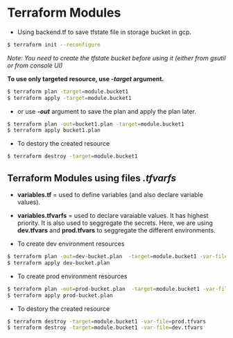 # Terraform Modules
* Using backend.tf to save tfstate file in storage bucket in gcp.
```bash
$ terraform init --reconfigure
```
*Note: You need to create the tfstate bucket before using it (either from gsutil or from console UI)*

**To use only targeted resource, use *-target* argument.**
```bash
$ terraform plan -target=module.bucket1
$ terraform apply -target=module.bucket1
```
* or use ***-out*** argument to save the plan and apply the plan later.
```bash
$ terraform plan -out=bucket1.plan -target=module.bucket1
$ terraform apply bucket1.plan
```

* To destory the created resource
```bash
$ terraform destroy -target=module.bucket1
```

## Terraform Modules using files *.tfvarfs*
* **variables.tf** = used to define variables (and also declare variable values).
* **variables.tfvarfs** = used to declare varaiable values. It has highest priority. It is also used to seggregate the secrets.
Here, we are using **dev.tfvars** and **prod.tfvars** to seggregate the different environments.

* To create dev environment resources
```bash
$ terraform plan -out=dev-bucket.plan  -target=module.bucket1 -var-file=dev.tfvars
$ terraform apply dev-bucket.plan
```
* To create prod environment resources
```bash
$ terraform plan -out=prod-bucket.plan  -target=module.bucket1 -var-file=prod.tfvars
$ terraform apply prod-bucket.plan
```
* To destory the created resource
```bash
$ terraform destroy -target=module.bucket1 -var-file=prod.tfvars
$ terraform destroy -target=module.bucket1 -var-file=dev.tfvars
```
